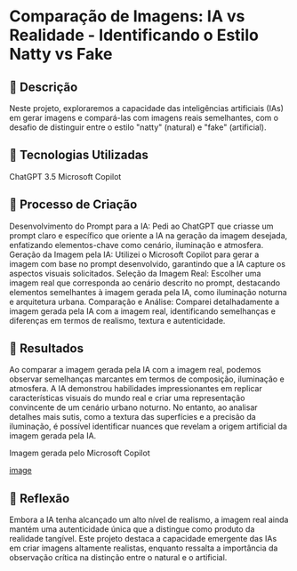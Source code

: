 # Comparação de Imagens: IA vs Realidade - Identificando o Estilo Natty vs Fake

## 📒 Descrição
Neste projeto, exploraremos a capacidade das inteligências artificiais (IAs) em gerar imagens e compará-las com imagens reais semelhantes, com o desafio de distinguir entre o estilo "natty" (natural) e "fake" (artificial).

## 🤖 Tecnologias Utilizadas
ChatGPT 3.5
Microsoft Copilot

## 🧐 Processo de Criação
Desenvolvimento do Prompt para a IA:
Pedi ao ChatGPT que criasse um prompt claro e específico que oriente a IA na geração da imagem desejada, enfatizando elementos-chave como cenário, iluminação e atmosfera.
Geração da Imagem pela IA:
Utilizei o Microsoft Copilot para gerar a imagem com base no prompt desenvolvido, garantindo que a IA capture os aspectos visuais solicitados.
Seleção da Imagem Real:
Escolher uma imagem real que corresponda ao cenário descrito no prompt, destacando elementos semelhantes à imagem gerada pela IA, como iluminação noturna e arquitetura urbana.
Comparação e Análise:
Comparei detalhadamente a imagem gerada pela IA com a imagem real, identificando semelhanças e diferenças em termos de realismo, textura e autenticidade.

## 🚀 Resultados
Ao comparar a imagem gerada pela IA com a imagem real, podemos observar semelhanças marcantes em termos de composição, iluminação e atmosfera. A IA demonstrou habilidades impressionantes em replicar características visuais do mundo real e criar uma representação convincente de um cenário urbano noturno. No entanto, ao analisar detalhes mais sutis, como a textura das superfícies e a precisão da iluminação, é possível identificar nuances que revelam a origem artificial da imagem gerada pela IA.

Imagem gerada pelo Microsoft Copilot

[image](https://github.com/AndreiSnt/lab-natty-or-not/blob/6227dcde44ff7c79279b323fcd3ad9e04a728727/_e684415c-afa0-4b28-a092-6aef33e7fa8a.jpeg)


## 💭 Reflexão 
Embora a IA tenha alcançado um alto nível de realismo, a imagem real ainda mantém uma autenticidade única que a distingue como produto da realidade tangível. Este projeto destaca a capacidade emergente das IAs em criar imagens altamente realistas, enquanto ressalta a importância da observação crítica na distinção entre o natural e o artificial.
